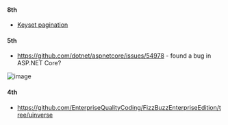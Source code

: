 #### 8th
- [Keyset pagination](https://learn.microsoft.com/en-us/ef/core/querying/pagination#keyset-pagination)

#### 5th
- https://github.com/dotnet/aspnetcore/issues/54978 - found a bug in ASP.NET Core?


![image](https://github.com/gurustron/stream-notes/assets/6535969/b178589e-0ed4-492d-9625-049935a909ce)


#### 4th
- https://github.com/EnterpriseQualityCoding/FizzBuzzEnterpriseEdition/tree/uinverse
